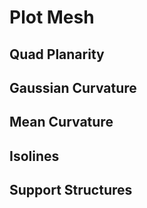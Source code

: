 # Plot Mesh


## Quad Planarity


## Gaussian Curvature


## Mean Curvature


## Isolines



## Support Structures
